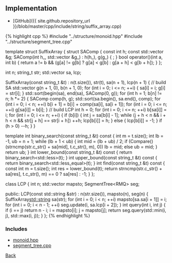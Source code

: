## Implementation

- [GitHub]({{ site.github.repository_url }}/blob/master/cpp/include/string/suffix_array.cpp)

{% highlight cpp %}
#include "../structure/monoid.hpp"
#include "../structure/segment_tree.cpp"

template <typename string_t> struct SuffixArray {
  struct SAComp {
    const int h;
    const std::vector<int> &g;
    SAComp(int h_, std::vector<int> &g_) : h(h_), g(g_) { ; }
    bool operator()(int a, int b) {
      return a != b && (g[a] != g[b] ? g[a] < g[b] : g[a + h] < g[b + h]);
    }
  };

  int n;
  string_t str;
  std::vector<int> sa, lcp;

  SuffixArray(const string_t &t) : n(t.size()), str(t), sa(n + 1), lcp(n + 1) {
    // build SA
    std::vector<int> g(n + 1, 0), b(n + 1, 0);
    for (int i = 0; i <= n; ++i) {
      sa[i] = i;
      g[i] = str[i];
    }
    std::sort(begin(sa), end(sa), SAComp(0, g));
    for (int h = 1; b[n] != n; h *= 2) {
      SAComp comp(h, g);
      std::sort(sa.begin(), sa.end(), comp);
      for (int i = 0; i < n; ++i) b[i + 1] = b[i] + comp(sa[i], sa[i + 1]);
      for (int i = 0; i <= n; ++i) g[sa[i]] = b[i];
    }
    // build LCP
    int h = 0;
    for (int i = 0; i <= n; ++i) b[sa[i]] = i;
    for (int i = 0; i <= n; ++i) {
      if (b[i]) {
        int j = sa[b[i] - 1];
        while (j + h < n && i + h < n && str[j + h] == str[i + h]) ++h;
        lcp[b[i]] = h;
      }
      else {
        lcp[b[i]] = -1;
      }
      if (h > 0) --h;
    }
  }

  template <class Compare> int binary_search(const string_t &t) const {
    int m = t.size();
    int lb = -1, ub = n + 1;
    while (lb + 1 < ub) {
      int mid = (lb + ub) / 2;
      if (Compare()(strncmp(str.c_str() + sa[mid], t.c_str(), m), 0))
        lb = mid;
      else
        ub = mid;
    }
    return ub;
  }
  int lower_bound(const string_t &t) const {
    return binary_search<std::less<int>>(t);
  }
  int upper_bound(const string_t &t) const {
    return binary_search<std::less_equal<int>>(t);
  }
  int find(const string_t &t) const {
    const int m = t.size();
    int res = lower_bound(t);
    return strncmp(str.c_str() + sa[res], t.c_str(), m) == 0 ? sa[res] : -1;
  }
};

class LCP {
  int n;
  std::vector<int> mapsto;
  SegmentTree<RMQ<int>> seg;

public:
  LCP(const std::string &str) : n(str.size()), mapsto(n), seg(n) {
    SuffixArray<std::string> sa(str);
    for (int i = 0; i < n; ++i) mapsto[sa.sa[i + 1]] = i;
    for (int i = 0; i < n - 1; ++i) seg.update(i, sa.lcp[i + 2]);
  }
  int query(int i, int j) {
    if (i == j) return n - i;
    i = mapsto[i];
    j = mapsto[j];
    return seg.query(std::min(i, j), std::max(i, j));
  }
};
{% endhighlight %}

### Includes

- [monoid.hpp](../structure/monoid)
- [segment_tree.cpp](../structure/segment_tree)

[Back](../..)

